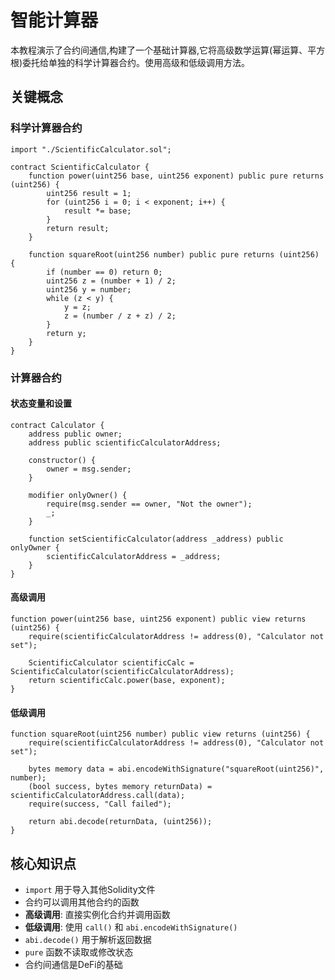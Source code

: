 # 智能计算器

本教程演示了合约间通信,构建了一个基础计算器,它将高级数学运算(幂运算、平方根)委托给单独的科学计算器合约。使用高级和低级调用方法。

## 关键概念

### 科学计算器合约
```solidity
import "./ScientificCalculator.sol";

contract ScientificCalculator {
    function power(uint256 base, uint256 exponent) public pure returns (uint256) {
        uint256 result = 1;
        for (uint256 i = 0; i < exponent; i++) {
            result *= base;
        }
        return result;
    }
    
    function squareRoot(uint256 number) public pure returns (uint256) {
        if (number == 0) return 0;
        uint256 z = (number + 1) / 2;
        uint256 y = number;
        while (z < y) {
            y = z;
            z = (number / z + z) / 2;
        }
        return y;
    }
}
```

### 计算器合约

#### 状态变量和设置
```solidity
contract Calculator {
    address public owner;
    address public scientificCalculatorAddress;
    
    constructor() {
        owner = msg.sender;
    }
    
    modifier onlyOwner() {
        require(msg.sender == owner, "Not the owner");
        _;
    }
    
    function setScientificCalculator(address _address) public onlyOwner {
        scientificCalculatorAddress = _address;
    }
}
```

#### 高级调用
```solidity
function power(uint256 base, uint256 exponent) public view returns (uint256) {
    require(scientificCalculatorAddress != address(0), "Calculator not set");
    
    ScientificCalculator scientificCalc = ScientificCalculator(scientificCalculatorAddress);
    return scientificCalc.power(base, exponent);
}
```

#### 低级调用
```solidity
function squareRoot(uint256 number) public view returns (uint256) {
    require(scientificCalculatorAddress != address(0), "Calculator not set");
    
    bytes memory data = abi.encodeWithSignature("squareRoot(uint256)", number);
    (bool success, bytes memory returnData) = scientificCalculatorAddress.call(data);
    require(success, "Call failed");
    
    return abi.decode(returnData, (uint256));
}
```

## 核心知识点

- `import` 用于导入其他Solidity文件
- 合约可以调用其他合约的函数
- **高级调用**: 直接实例化合约并调用函数
- **低级调用**: 使用 `call()` 和 `abi.encodeWithSignature()`
- `abi.decode()` 用于解析返回数据
- `pure` 函数不读取或修改状态
- 合约间通信是DeFi的基础

